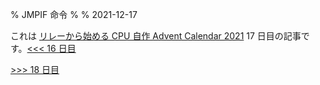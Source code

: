 % JMPIF 命令
%
% 2021-12-17

これは [リレーから始める CPU 自作 Advent Calendar 2021](https://adventar.org/calendars/7052) 17 日目の記事です。[<<< 16 日目](../Day16_LOAD/)

[>>> 18 日目](../Day18_Timer/)
